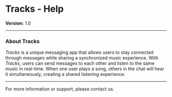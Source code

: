 # Tracks - Help

**Version:** 1.0

---

### About Tracks

*Tracks* is a unique messaging app that allows users to stay connected through messages while sharing a synchronized music experience.
With *Tracks*, users can send messages to each other and listen to the same music in real-time.
When one user plays a song, others in the chat will hear it simultaneously, creating a shared listening experience.

---

For more information or support, please contact us.
